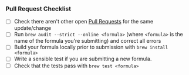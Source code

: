 ### Pull Request Checklist

- [ ] Check there aren't other open [Pull Requests](https://github.com/optimizers/homebrew-fenics/pulls) for the same update/change
- [ ] Run `brew audit --strict --online <formula>` (where `<formula>` is the name of the formula you're submitting) and correct all errors
- [ ] Build your formula locally prior to submission with `brew install <formula>`
- [ ] Write a sensible test if you are submitting a new formula.
- [ ] Check that the tests pass with `brew test <formula>`
